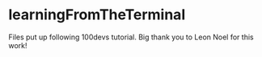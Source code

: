 # learningFromTheTerminal

Files put up following 100devs tutorial. Big thank you to Leon Noel for this work!
